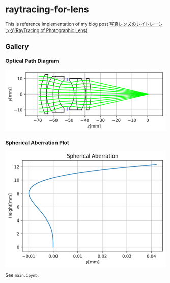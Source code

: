 # raytracing-for-lens

This is reference implementation of my blog post [写真レンズのレイトレーシング(RayTracing of Photographic Lens)](https://yumcyawiz.github.io/teastat/2020/09/01/raytracing-for-lens/)

## Gallery

### Optical Path Diagram

![](img/optical_path_diagram.png)

### Spherical Aberration Plot

![](img/spherical_aberration.png)

See  `main.ipynb`.
